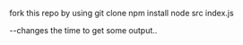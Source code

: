 fork this repo by using git clone 
npm install
node src
index.js

--changes the time to get some output..

